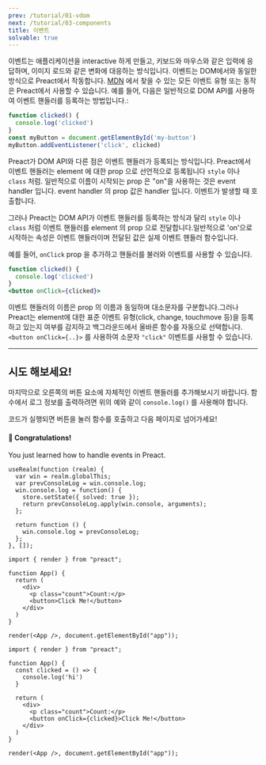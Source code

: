 ```yaml
---
prev: /tutorial/01-vdom
next: /tutorial/03-components
title: 이벤트
solvable: true
---
```


이벤트는 애플리케이션을 interactive 하게 만들고, 키보드와 마우스와 같은 입력에 응답하며, 이미지 로드와 같은 변화에 대응하는 방식입니다. 이벤트는 DOM에서와 동일한 방식으로 Preact에서 작동합니다. [MDN] 에서 찾을 수 있는 모든 이벤트 유형 또는 동작은 Preact에서 사용할 수 있습니다. 예를 들어, 다음은 일반적으로  DOM API를 사용하여 이벤트 핸들러를 등록하는 방법입니다.:

```js
function clicked() {
  console.log('clicked')
}
const myButton = document.getElementById('my-button')
myButton.addEventListener('click', clicked)
```

Preact가 DOM API와 다른 점은 이벤트 핸들러가 등록되는 방식입니다.
Preact에서 이벤트 핸들러는 element 에 대한 prop 으로 선언적으로 등록됩니다
`style` 이나 `class` 처럼. 일반적으로 이름이 시작되는 prop 은
"on"을 사용하는 것은 event handler 입니다. event handler 의 prop 값은 handler 입니다.
이벤트가 발생할 때 호출합니다.

그러나 Preact는 DOM API가 이벤트 핸들러를 등록하는 방식과 달리 `style` 이나 `class` 처럼 이벤트 핸들러를 element 의 prop 으로 전달합니다.일반적으로 'on'으로 시작하는 속성은 이벤트 핸들러이며 전달된 값은 실제 이벤트 핸들러 함수입니다.

예를 들어, `onClick` prop 을 추가하고 핸들러를 불러와 이벤트를 사용할 수 있습니다.

```jsx
function clicked() {
  console.log('clicked')
}
<button onClick={clicked}>
```

이벤트 핸들러의 이름은 prop 의 이름과 동일하며 대소문자를 구분합니다.그러나 Preact는 element에 대한 표준 이벤트 유형(click, change, touchmove 등)을 등록하고 있는지 여부를 감지하고 백그라운드에서 올바른 함수를 자동으로 선택합니다. `<button onClick={..}>` 를 사용하여 소문자 `"click"` 이벤트를 사용할 수 있습니다.

---

## 시도 해보세요!

마지막으로 오른쪽의 버튼 요소에 자체적인 이벤트 핸들러를 추가해보시기 바랍니다. 함수에서 로그 정보를 출력하려면 위의 예와 같이 `console.log()` 를 사용해야 합니다.

코드가 실행되면 버튼을 눌러 함수를 호출하고 다음 페이지로 넘어가세요!

<solution>
  <h4>🎉 Congratulations!</h4>
  <p>You just learned how to handle events in Preact.</p>
</solution>


```js:setup
useRealm(function (realm) {
  var win = realm.globalThis;
  var prevConsoleLog = win.console.log;
  win.console.log = function() {
    store.setState({ solved: true });
    return prevConsoleLog.apply(win.console, arguments);
  };

  return function () {
    win.console.log = prevConsoleLog;
  };
}, []);
```


```jsx:repl-initial
import { render } from "preact";

function App() {
  return (
    <div>
      <p class="count">Count:</p>
      <button>Click Me!</button>
    </div>
  )
}

render(<App />, document.getElementById("app"));
```

```jsx:repl-final
import { render } from "preact";

function App() {
  const clicked = () => {
    console.log('hi')
  }

  return (
    <div>
      <p class="count">Count:</p>
      <button onClick={clicked}>Click Me!</button>
    </div>
  )
}

render(<App />, document.getElementById("app"));
```

[MDN]: https://developer.mozilla.org/en-US/docs/Learn/JavaScript/Building_blocks/Events
